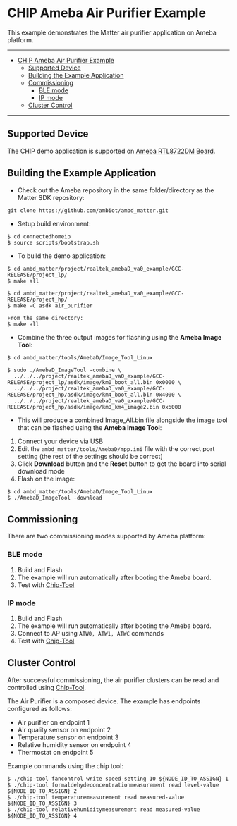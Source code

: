 # CHIP Ameba Air Purifier Example

This example demonstrates the Matter air purifier application on Ameba platform.

---

-   [CHIP Ameba Air Purifier Example](#chip-ameba-air-purifier-example)
    -   [Supported Device](#supported-device)
    -   [Building the Example Application](#building-the-example-application)
    -   [Commissioning](#commissioning)
        -   [BLE mode](#ble-mode)
        -   [IP mode](#ip-mode)
    -   [Cluster Control](#cluster-control)

---

## Supported Device

The CHIP demo application is supported on
[Ameba RTL8722DM Board](https://www.amebaiot.com/en/amebad).

## Building the Example Application

-   Check out the Ameba repository in the same folder/directory as the Matter
    SDK repository:

```
git clone https://github.com/ambiot/ambd_matter.git
```

-   Setup build environment:

```
$ cd connectedhomeip
$ source scripts/bootstrap.sh
```

-   To build the demo application:

```
$ cd ambd_matter/project/realtek_amebaD_va0_example/GCC-RELEASE/project_lp/
$ make all

$ cd ambd_matter/project/realtek_amebaD_va0_example/GCC-RELEASE/project_hp/
$ make -C asdk air_purifier

From the same directory:
$ make all
```

-   Combine the three output images for flashing using the **Ameba Image Tool**:

```
$ cd ambd_matter/tools/AmebaD/Image_Tool_Linux

$ sudo ./AmebaD_ImageTool -combine \
  ../../../project/realtek_amebaD_va0_example/GCC-RELEASE/project_lp/asdk/image/km0_boot_all.bin 0x0000 \
  ../../../project/realtek_amebaD_va0_example/GCC-RELEASE/project_hp/asdk/image/km4_boot_all.bin 0x4000 \
  ../../../project/realtek_amebaD_va0_example/GCC-RELEASE/project_hp/asdk/image/km0_km4_image2.bin 0x6000
```

-   This will produce a combined Image_All.bin file alongside the image tool
    that can be flashed using the **Ameba Image Tool**:

1.  Connect your device via USB
2.  Edit the `ambd_matter/tools/AmebaD/mpp.ini` file with the correct port
    setting (the rest of the settings should be correct)
3.  Click **Download** button and the **Reset** button to get the board into
    serial download mode
4.  Flash on the image:

```
$ cd ambd_matter/tools/AmebaD/Image_Tool_Linux
$ ./AmebaD_ImageTool -download
```

## Commissioning

There are two commissioning modes supported by Ameba platform:

### BLE mode

1. Build and Flash
2. The example will run automatically after booting the Ameba board.
3. Test with
   [Chip-Tool](https://github.com/project-chip/connectedhomeip/tree/master/examples/chip-tool)

### IP mode

1. Build and Flash
2. The example will run automatically after booting the Ameba board.
3. Connect to AP using `ATW0, ATW1, ATWC` commands
4. Test with
   [Chip-Tool](https://github.com/project-chip/connectedhomeip/tree/master/examples/chip-tool)

## Cluster Control

After successful commissioning, the air purifier clusters can be read and
controlled using
[Chip-Tool](https://github.com/project-chip/connectedhomeip/tree/master/examples/chip-tool#using-the-client-to-send-matter-commands).

The Air Purifier is a composed device. The example has endpoints configured as
follows:

-   Air purifier on endpoint 1
-   Air quality sensor on endpoint 2
-   Temperature sensor on endpoint 3
-   Relative humidity sensor on endpoint 4
-   Thermostat on endpoint 5

Example commands using the chip tool:

```
$ ./chip-tool fancontrol write speed-setting 10 ${NODE_ID_TO_ASSIGN} 1
$ ./chip-tool formaldehydeconcentrationmeasurement read level-value ${NODE_ID_TO_ASSIGN} 2
$ ./chip-tool temperaturemeasurement read measured-value ${NODE_ID_TO_ASSIGN} 3
$ ./chip-tool relativehumiditymeasurement read measured-value ${NODE_ID_TO_ASSIGN} 4
```
